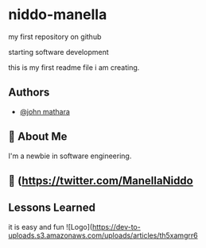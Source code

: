 # niddo-manella
my first repository on github

 starting software development

this is my first readme file i am creating.


## Authors

- [@john mathara](https://www.github.com/matharanganga1)


## 🚀 About Me
I'm a newbie in software engineering.


## 🔗 (https://twitter.com/ManellaNiddo


## Lessons Learned


it is easy and fun
![Logo](https://dev-to-uploads.s3.amazonaws.com/uploads/articles/th5xamgrr6
